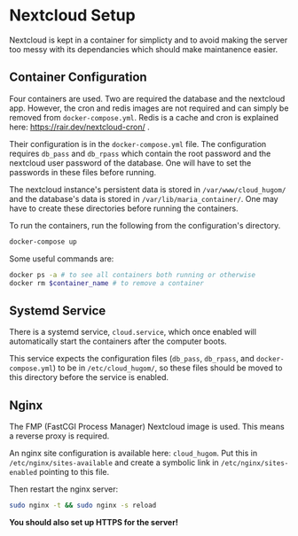 # Nextcloud Setup

Nextcloud is kept in a container for simplicty
and to avoid making the server too messy with its dependancies
which should make maintanence easier.

## Container Configuration

Four containers are used. Two are required the database and the nextcloud app.
However, the cron and redis images are not required and can simply be removed
from `docker-compose.yml`.
Redis is a cache and cron is explained here: https://rair.dev/nextcloud-cron/ .


Their configuration is in the `docker-compose.yml` file.
The configuration requires `db_pass` and `db_rpass` which contain the root
password and the nextcloud user password of the database.
One will have to set the passwords in these files before running.

The nextcloud instance's persistent data is stored in `/var/www/cloud_hugom/`
and the database's data is stored in `/var/lib/maria_container/`.
One may have to create these directories before running the containers.

To run the containers, run the following from the configuration's directory.

```sh
docker-compose up
```

Some useful commands are:

```sh
docker ps -a # to see all containers both running or otherwise
docker rm $container_name # to remove a container
```

## Systemd Service

There is a systemd service, `cloud.service`, which once enabled will
automatically start the containers after the computer boots.

This service expects the configuration files (`db_pass`, `db_rpass`, and
`docker-compose.yml`) to be in `/etc/cloud_hugom/`,
so these files should be moved to this directory before the service is enabled.


## Nginx

The FMP (FastCGI Process Manager) Nextcloud image is used.
This means a reverse proxy is required.

An nginx site configuration is available here: `cloud_hugom`.
Put this in `/etc/nginx/sites-available` and create a symbolic link in
`/etc/nginx/sites-enabled` pointing to this file.

Then restart the nginx server:

```sh
sudo nginx -t && sudo nginx -s reload
```

**You should also set up HTTPS for the server!**
